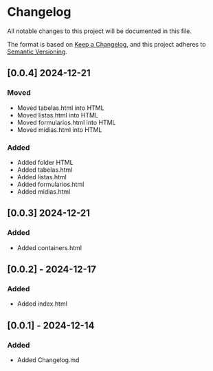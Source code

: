 # Changelog

All notable changes to this project will be documented in this file.

The format is based on [Keep a Changelog](https://keepachangelog.com/en/1.1.0/),
and this project adheres to [Semantic Versioning](https://semver.org/spec/v2.0.0.html).

## [0.0.4] 2024-12-21

### Moved
- Moved tabelas.html into HTML
- Moved listas.html into HTML
- Moved formularios.html into HTML
- Moved midias.html into HTML

### Added
- Added folder HTML
- Added tabelas.html
- Added listas.html
- Added formularios.html
- Added midias.html

## [0.0.3] 2024-12-21
### Added
- Added containers.html

## [0.0.2] - 2024-12-17
### Added
- Added index.html

## [0.0.1] - 2024-12-14
### Added
- Added Changelog.md
